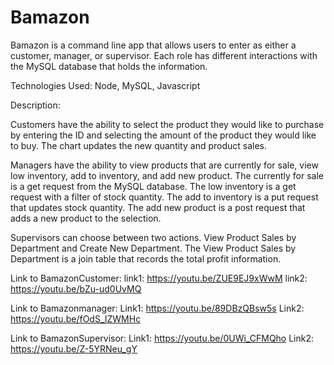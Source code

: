 # Bamazon

Bamazon is a command line app that allows users to enter as either a customer, manager, or supervisor. Each role has different interactions with the MySQL database that holds the information. 

Technologies Used: Node, MySQL, Javascript

Description:

Customers have the ability to select the product they would like to purchase by entering the ID and selecting the amount of the product they would like to buy. The chart updates the new quantity and product sales.

Managers have the ability to view products that are currently for sale, view low inventory, add to inventory, and add new product. The currently for sale is a get request from the MySQL database. The low inventory is a get request with a filter of stock quantity. The add to inventory is a put request that updates stock quantity. The add new product is a post request that adds a new product to the selection.

Supervisors can choose between two actions. View Product Sales by Department and Create New Department. The View Product Sales by Department is a join table that records the total profit information.

Link to BamazonCustomer:
link1: https://youtu.be/ZUE9EJ9xWwM
link2: https://youtu.be/bZu-ud0UvMQ

Link to Bamazonmanager:
Link1: https://youtu.be/89DBzQBsw5s
Link2: https://youtu.be/fOdS_IZWMHc

Link to BamazonSupervisor:
Link1: https://youtu.be/0UWi_CFMQho
Link2: https://youtu.be/Z-5YRNeu_gY